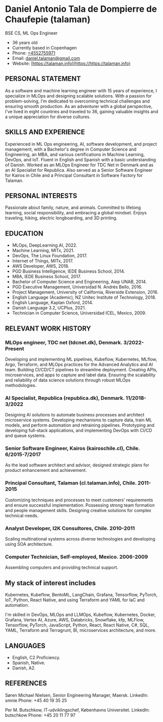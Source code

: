 # Daniel Antonio Tala de Dompierre de Chaufepie (talaman)
BSE CS, ML Ops Engineer

- 36 years old
- Currently based in Copenhagen
- Phone: [+4552755971](tel:+4552755971)
- Email: [daniel.talaman@gmail.com](mailto:daniel.talaman@gmail.com)
- Website: [https://talaman.info](https://https://talaman.info)

## PERSONAL STATEMENT

As a software and machine learning engineer with 15 years of experience, I specialize in MLOps and designing scalable solutions. With a passion for problem-solving, I'm dedicated to overcoming technical challenges and ensuring smooth production. As an adventurer with a global perspective, I've lived in eight countries and traveled to 36, gaining valuable insights and a unique appreciation for diverse cultures.

## SKILLS AND EXPERIENCE

Experienced in ML Ops engineering, AI, software development, and project management, with a Bachelor's degree in Computer Science and Engineering, an MBA, and various certifications in Machine Learning, DevOps, and IoT. Fluent in English and Spanish with a basic understanding of Danish. Worked as an MLOps Engineer for TDC Net in Denmark and as an AI Specialist for Republica. Also served as a Senior Software Engineer for Kairos in Chile and a Principal Consultant in Software Factory for Talaman.

## PERSONAL INTERESTS

Passionate about family, nature, and animals. Committed to lifelong learning, social responsibility, and embracing a global mindset. Enjoys traveling, hiking, electric longboarding, and 3D printing.

## EDUCATION

- MLOps, DeepLearning.AI, 2022.
- Machine Learning, MITx, 2021.
- DevOps, The Linux Foundation, 2017.
- Internet of Things, MITx, 2017.
- AWS Developer, AWS, 2018.
- PGD Business Intelligence, IEDE Business School, 2014.
- MBA, IEDE Business School, 2017.
- Bachelor of Computer Science and Engineering, Aiep UNAB, 2014.
- PGD Executive Management, Universidad N. Andrés Bello, 2016.
- Project Management, University of California, Riverside Extension, 2016.
- English Language (Academic), NZ Unitec Institute of Technology, 2018.
- English Language, Kaplan Oxford, 2014.
- Danish Language 3.2, UCPlus, 2021.
- Technician in Computer Science, Universidad ICEL, Mexico, 2009.

## RELEVANT WORK HISTORY

### MLOps engineer, TDC net (tdcnet.dk), Denmark. 3/2022-Present

Developing and implementing ML pipelines, Kubeflow, Kubernetes, MLflow, Argo, Terraform, and MLOps practices for the Advanced Analytics and AI team. Building CI/CD/CT pipelines to streamline deployment. Creating APIs, microservices, and apps to capture and label data. Ensuring the scalability and reliability of data science solutions through robust MLOps methodologies.

### AI Specialist, Republica (republica.dk), Denmark. 11/2018-3/2022

Designing AI solutions to automate business processes and architect microservice systems. Developing mechanisms to capture data, train ML models, and perform automation and retraining pipelines. Prototyping and developing full-stack applications, and implementing DevOps with CI/CD and queue systems.

### Senior Software Engineer, Kairos (kairoschile.cl), Chile. 6/2015-7/2017

As the lead software architect and advisor, designed strategic plans for product enhancement and achievement.

### Principal Consultant, Talaman (cl.talaman.info), Chile. 2011-2015

Customizing techniques and processes to meet customers' requirements and ensure successful implementation. Possessing strong team formation and people management skills. Designing creative solutions for complex technical needs.

### Analyst Developer, I2K Consultores, Chile. 2010-2011

Scaling multinational systems across diverse technologies and developing using SOA architecture.

### Computer Technician, Self-employed, Mexico. 2006-2009

Assembling computers and providing technical support.

## My stack of interest includes

Kubernetes, Kubeflow, BentoML, LangChain, Grafana, Tensorflow, PyTorch, IoT, Python, React Native, and using Terraform and YAML for IaC and automation.

I'm skilled in DevOps, MLOps and LLMOps, Kubeflow, Kubernetes, Docker, Grafana, Vertex AI, Azure, AWS, Databricks, Snowflake, kfp, MLFlow, Tensorflow, PyTorch, JavaScript, Python, React, React Native, C#, SQL, YAML, Terraform and Terragrunt, BI, microservices architecture, and more.

## LANGUAGES

- English, C2 Proficiency.
- Spanish, Native.
- Danish, A2.

## REFERENCES

Søren Michael Nielsen, Senior Engineering Manager, Maersk.
LinkedIn: smnie
Phone: +45 40 19 35 25

Per M. Butschkow, IT-udviklingschef, Københavns Universitet.
LinkedIn: butschkow
Phone: +45 20 11 77 97

